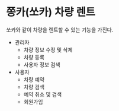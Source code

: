 # 쫑카(쏘카) 차량 렌트

쏘카와 같이 차량을 렌트할 수 있는 기능을 가진다.

* 관리자
  - 차량 정보 수정 및 삭제
  - 차량 등록 
  - 사용자 정보 검색
* 사용자
  - 차량 예약
  - 차량 검색
  - 예약 취소 및 검색
  - 회원가입